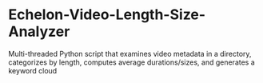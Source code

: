 # Echelon-Video-Length-Size-Analyzer
Multi-threaded Python script that examines video metadata in a directory, categorizes by length, computes average durations/sizes, and generates a keyword cloud
